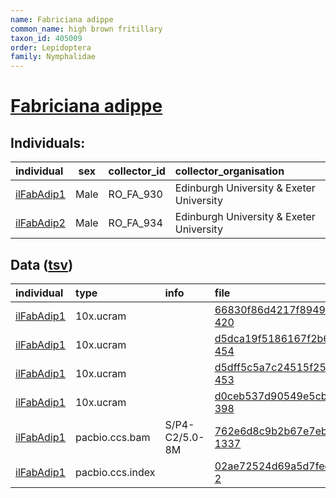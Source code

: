 ```yaml
---
name: Fabriciana adippe
common_name: high brown fritillary
taxon_id: 405009
order: Lepidoptera
family: Nymphalidae
---
```


# [Fabriciana adippe](https://www.ebi.ac.uk/ena/data/taxonomy/v1/taxon/tax-id/405009)

## Individuals:

| individual | sex | collector_id | collector_organisation |
| :--------- | :-: | :----------- | :--------------------- |
| [ilFabAdip1](ilFabAdip1.md) | Male | RO_FA_930 | Edinburgh University & Exeter University |
| [ilFabAdip2](ilFabAdip2.md) | Male | RO_FA_934 | Edinburgh University & Exeter University |

## Data ([tsv](Fabriciana_adippe_data.tsv))

| individual | type | info | file |
| :--------- | :--- | :--- | :--- |
| [ilFabAdip1](ilFabAdip1.md) | 10x.ucram |  | [66830f86d4217f89495beb546c4254d8-420](https://darwin.cog.sanger.ac.uk/insects/Fabriciana_adippe/ilFabAdip1/genomic_data/10x/32955_8%235.cram) |
| [ilFabAdip1](ilFabAdip1.md) | 10x.ucram |  | [d5dca19f5186167f2b606a2f775ee68b-454](https://darwin.cog.sanger.ac.uk/insects/Fabriciana_adippe/ilFabAdip1/genomic_data/10x/32955_8%236.cram) |
| [ilFabAdip1](ilFabAdip1.md) | 10x.ucram |  | [d5dff5c5a7c24515f25d716595c1630d-453](https://darwin.cog.sanger.ac.uk/insects/Fabriciana_adippe/ilFabAdip1/genomic_data/10x/32955_8%237.cram) |
| [ilFabAdip1](ilFabAdip1.md) | 10x.ucram |  | [d0ceb537d90549e5cb4e8ce1dd1ce654-398](https://darwin.cog.sanger.ac.uk/insects/Fabriciana_adippe/ilFabAdip1/genomic_data/10x/32955_8%238.cram) |
| [ilFabAdip1](ilFabAdip1.md) | pacbio.ccs.bam | S/P4-C2/5.0-8M | [762e6d8c9b2b67e7eb34a801c7416374-1337](https://darwin.cog.sanger.ac.uk/insects/Fabriciana_adippe/ilFabAdip1/genomic_data/pacbio/m64089_200314_171047.ccs.bam) |
| [ilFabAdip1](ilFabAdip1.md) | pacbio.ccs.index |  | [02ae72524d69a5d7fed33b85ed37f49d-2](https://darwin.cog.sanger.ac.uk/insects/Fabriciana_adippe/ilFabAdip1/genomic_data/pacbio/m64089_200314_171047.ccs.bam.pbi) |
